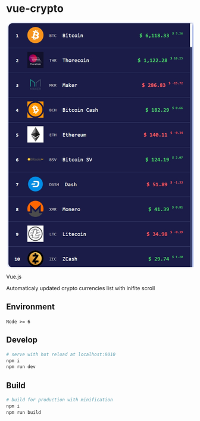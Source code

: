# vue-crypto

![Demo Image](demo.jpg)

Vue.js

Automaticaly updated crypto currencies list with inifite scroll

## Environment

`Node >= 6`

## Develop

``` bash
# serve with hot reload at localhost:8010
npm i
npm run dev
```

## Build

``` bash
# build for production with minification
npm i
npm run build
```
